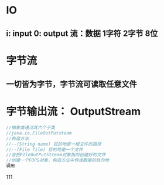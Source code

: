 # IO

## i: input  0: output 流：数据 1字符 2字节 8位

# 字节流

## 一切皆为字节，字节流可读取任意文件

# 字节输出流： OutputStream

```java
//抽象类通过其六个子类
//java.io.FileOutPutsteam
//构造方法
//--(String name) 目的地是一根文件的路径
//--(File file) 目的地是一个文件
//会把FIleOutPutStream对象指向创建好的文件
//创建一个FOPS对象，构造方法中传递数据的目的地
调用
```





111
